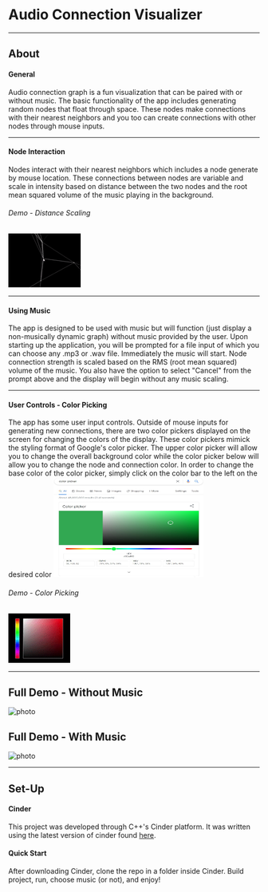 # Audio Connection Visualizer
---
## About
#### General
Audio connection graph is a fun visualization that can be paired with or without music. The basic functionality
of the app includes generating random nodes that float through space. These nodes make connections with their
nearest neighbors and you too can create connections with other nodes through mouse inputs.

---

#### Node Interaction
Nodes interact with their nearest neighbors which includes a node generate by mouse location. These connections between
nodes are variable and scale in intensity based on distance between the two nodes and the root mean squared volume of the
music playing in the background.
###### Demo - Distance Scaling
![photo](gifs/connection-scaling.gif)

---

#### Using Music
The app is designed to be used with music but will function (just display a non-musically dynamic graph)
without music provided by the user. Upon starting up the application, you will be prompted for a file input of 
which you can choose any .mp3 or .wav file. Immediately the music will start. Node connection strength is scaled based on the RMS (root mean squared) volume of the music. You also have the option to select "Cancel" from the prompt
above and the display will begin without any music scaling.

---

#### User Controls - Color Picking
The app has some user input controls. Outside of mouse inputs for generating new connections, there are two
color pickers displayed on the screen for changing the colors of the display. These color pickers mimick the styling 
format of Google's color picker. The upper color picker will
allow you to change the overall background color while the color picker below will allow you to change the 
node and connection color. In order to change the base color of the color picker, simply click on the color bar to the 
left on the desired color
<img src="gifs/google-color-picker.jpg" width="300" height="200">

###### Demo - Color Picking
![photo](gifs/color-picker.gif)

---
## Full Demo - Without Music
![photo](gifs/full-demo.gif)
## Full Demo - With Music
![photo](gifs/demo-w-music.gif)

---
## Set-Up
#### Cinder
This project was developed through C++'s Cinder platform. It was written using the latest version
of cinder found [here](https://github.com/cinder/Cinder). 

#### Quick Start
After downloading Cinder, clone the repo in a folder inside Cinder. Build project, 
run, choose music (or not), and enjoy!
